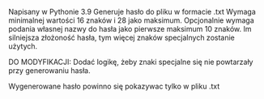 Napisany w Pythonie 3.9
Generuje hasło do pliku w formacie .txt
Wymaga minimalnej wartości 16 znaków i 28 jako maksimum.
Opcjonalnie wymaga podania własnej nazwy do hasła jako pierwsze maksimum 10 znaków.
Im silniejsza złożoność hasła, tym więcej znaków specjalnych zostanie użytych.


DO MODYFIKACJI:
Dodać logikę, żeby znaki specjalne się nie powtarzały przy generowaniu hasła.

Wygenerowane hasło powinno się pokazywac tylko w pliku .txt
